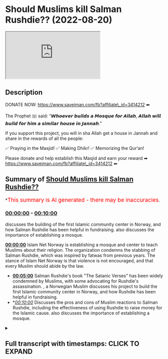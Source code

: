 # Should Muslims kill Salman Rushdie?? (2022-08-20)

<iframe loading='lazy' src='https://www.youtube.com/embed/2z1J6ydYTYw'></iframe>

## Description

DONATE NOW: https://www.saveiman.com/fb?affiliate\_id=3414212 ⬅

The Prophet ﷺ said: “𝙒𝙝𝙤𝙚𝙫𝙚𝙧 𝙗𝙪𝙞𝙡𝙙𝙨 𝙖 𝙈𝙤𝙨𝙦𝙪𝙚 𝙛𝙤𝙧 𝘼𝙡𝙡𝙖𝙝, 𝘼𝙡𝙡𝙖𝙝 𝙬𝙞𝙡𝙡 𝙗𝙪𝙞𝙡𝙙 𝙛𝙤𝙧 𝙝𝙞𝙢 𝙖 𝙨𝙞𝙢𝙞𝙡𝙖𝙧 𝙝𝙤𝙪𝙨𝙚 𝙞𝙣 𝙅𝙖𝙣𝙣𝙖𝙝.”

If you support this project, you will in sha Allah get a house in Jannah and share in the rewards of all the people:

✅ Praying in the Masjid!
✅ Making Dhikr!
✅ Memorizing the Qur’an!

Please donate and help establish this Masjid and earn your reward ➡ https://www.saveiman.com/fb?affiliate\_id=3414212 ⬅

## Summary of [Should Muslims kill Salman Rushdie??](https://www.youtube.com/watch?v=2z1J6ydYTYw)

\*<span style="color:red; font-size:125%">This summary is AI generated - there may be inaccuracies</span>.

### [00:00:00](https://www.youtube.com/watch?v=2z1J6ydYTYw\&t=0) - [00:10:00](https://www.youtube.com/watch?v=2z1J6ydYTYw\&t=600)

discusses the building of the first Islamic community center in Norway, and how Salman Rushdie has been helpful in fundraising.  also discusses the importance of establishing a mosque.

**[00:00:00](https://www.youtube.com/watch?v=2z1J6ydYTYw\&t=0)** Islam Net Norway is establishing a mosque and center to teach Muslims about their religion. The organization condemns the stabbing of Salman Rushdie, which was inspired by fatwas from previous years. The stance of Islam Net Norway is that violence is not encouraged, and that every Muslim should abide by the law.

*   **[00:05:00](https://www.youtube.com/watch?v=2z1J6ydYTYw\&t=300)** Salman Rushdie's book "The Satanic Verses" has been widely condemned by Muslims, with some advocating for Rushdie's assassination. , a Norwegian Muslim discusses his project to build the first Islamic community center in Norway, and how Rushdie has been helpful in fundraising.
*   \**[00:10:00](https://www.youtube.com/watch?v=2z1J6ydYTYw\&t=600)* Discusses the pros and cons of Muslim reactions to Salman Rushdie, including the effectiveness of using Rushdie to raise money for the Islamic cause.  also discusses the importance of establishing a mosque.

<details><summary><h2>Full transcript with timestamps: CLICK TO EXPAND</h2></summary>

[0:00:00](https://youtu.be/2z1J6ydYTYw?t=0) your brothers and sisters in islam net\
[0:00:02](https://youtu.be/2z1J6ydYTYw?t=2) from norway are establishing a masjid a\
[0:00:05](https://youtu.be/2z1J6ydYTYw?t=5) dawa center\
[0:00:06](https://youtu.be/2z1J6ydYTYw?t=6) this center this masjid this educational\
[0:00:09](https://youtu.be/2z1J6ydYTYw?t=9) institution will act like a beacon of\
[0:00:12](https://youtu.be/2z1J6ydYTYw?t=12) light calling the muslims in norway back\
[0:00:15](https://youtu.be/2z1J6ydYTYw?t=15) to the essence of islam so give\
[0:00:17](https://youtu.be/2z1J6ydYTYw?t=17) generously and allah azzawajal will give\
[0:00:19](https://youtu.be/2z1J6ydYTYw?t=19) you even more\
[0:00:22](https://youtu.be/2z1J6ydYTYw?t=22) assalamu alaikum\
[0:00:24](https://youtu.be/2z1J6ydYTYw?t=24) how are you guys doing\
[0:00:26](https://youtu.be/2z1J6ydYTYw?t=26) i'm joined with fahad from islam net you\
[0:00:30](https://youtu.be/2z1J6ydYTYw?t=30) may be familiar with some of the\
[0:00:31](https://youtu.be/2z1J6ydYTYw?t=31) advertisements that we've been doing for\
[0:00:33](https://youtu.be/2z1J6ydYTYw?t=33) islam net\
[0:00:34](https://youtu.be/2z1J6ydYTYw?t=34) trying to raise money for\
[0:00:37](https://youtu.be/2z1J6ydYTYw?t=37) the dawa center which we'll maybe talk\
[0:00:38](https://youtu.be/2z1J6ydYTYw?t=38) about a little bit later on in norway\
[0:00:41](https://youtu.be/2z1J6ydYTYw?t=41) it's one of its kind it's a very\
[0:00:43](https://youtu.be/2z1J6ydYTYw?t=43) important establishment which master\
[0:00:45](https://youtu.be/2z1J6ydYTYw?t=45) muslims need to contribute to\
[0:00:47](https://youtu.be/2z1J6ydYTYw?t=47) but today we want to get started maybe\
[0:00:50](https://youtu.be/2z1J6ydYTYw?t=50) with\
[0:00:51](https://youtu.be/2z1J6ydYTYw?t=51) the recent events that took place\
[0:00:54](https://youtu.be/2z1J6ydYTYw?t=54) with the stabbing of salman rushdie\
[0:00:57](https://youtu.be/2z1J6ydYTYw?t=57) now as a leader of an organization\
[0:01:00](https://youtu.be/2z1J6ydYTYw?t=60) fahad\
[0:01:01](https://youtu.be/2z1J6ydYTYw?t=61) and as a muslim of course\
[0:01:03](https://youtu.be/2z1J6ydYTYw?t=63) do you condemn this action that was\
[0:01:05](https://youtu.be/2z1J6ydYTYw?t=65) being inspired by the fatwas of 19\
[0:01:08](https://youtu.be/2z1J6ydYTYw?t=68) whenever it was in 79 whenever the hell\
[0:01:11](https://youtu.be/2z1J6ydYTYw?t=71) it was\
[0:01:12](https://youtu.be/2z1J6ydYTYw?t=72) 1999\
[0:01:16](https://youtu.be/2z1J6ydYTYw?t=76) do you condemn that\
[0:01:17](https://youtu.be/2z1J6ydYTYw?t=77) our stance on this matter is clear and\
[0:01:19](https://youtu.be/2z1J6ydYTYw?t=79) it's always been clear that we are not\
[0:01:22](https://youtu.be/2z1J6ydYTYw?t=82) encouraging violence we do not encourage\
[0:01:24](https://youtu.be/2z1J6ydYTYw?t=84) anyone to act in this way we believe\
[0:01:27](https://youtu.be/2z1J6ydYTYw?t=87) that every muslim should abide by the\
[0:01:29](https://youtu.be/2z1J6ydYTYw?t=89) laws and do whatever they can according\
[0:01:32](https://youtu.be/2z1J6ydYTYw?t=92) to the prophet if you care if you see a\
[0:01:34](https://youtu.be/2z1J6ydYTYw?t=94) moon you change it with your hand and if\
[0:01:36](https://youtu.be/2z1J6ydYTYw?t=96) you can't then you change it with your\
[0:01:38](https://youtu.be/2z1J6ydYTYw?t=98) mouth so\
[0:01:39](https://youtu.be/2z1J6ydYTYw?t=99) obviously\
[0:01:40](https://youtu.be/2z1J6ydYTYw?t=100) our role here as muslims in the west\
[0:01:42](https://youtu.be/2z1J6ydYTYw?t=102) would be to change\
[0:01:44](https://youtu.be/2z1J6ydYTYw?t=104) or speak out against these vile\
[0:01:47](https://youtu.be/2z1J6ydYTYw?t=107) insults that this individual has come\
[0:01:49](https://youtu.be/2z1J6ydYTYw?t=109) with against the prophet saws against\
[0:01:51](https://youtu.be/2z1J6ydYTYw?t=111) the wives of the prophet\
[0:01:55](https://youtu.be/2z1J6ydYTYw?t=115) it's right to mention that you know\
[0:01:59](https://youtu.be/2z1J6ydYTYw?t=119) first of all i think there's a lot of\
[0:02:00](https://youtu.be/2z1J6ydYTYw?t=120) kind of cutting and pasting going on\
[0:02:02](https://youtu.be/2z1J6ydYTYw?t=122) there's a lot of going into history and\
[0:02:04](https://youtu.be/2z1J6ydYTYw?t=124) classical books of jurisprudence islamic\
[0:02:06](https://youtu.be/2z1J6ydYTYw?t=126) jurisprudence\
[0:02:07](https://youtu.be/2z1J6ydYTYw?t=127) where you know certain fat words have\
[0:02:09](https://youtu.be/2z1J6ydYTYw?t=129) been given maybe a thousand years ago\
[0:02:11](https://youtu.be/2z1J6ydYTYw?t=131) um about the blasphemy laws and so on\
[0:02:13](https://youtu.be/2z1J6ydYTYw?t=133) which by the way are a matter of\
[0:02:15](https://youtu.be/2z1J6ydYTYw?t=135) difference of opinion this is something\
[0:02:17](https://youtu.be/2z1J6ydYTYw?t=137) which\
[0:02:18](https://youtu.be/2z1J6ydYTYw?t=138) mentions quite clearly\
[0:02:20](https://youtu.be/2z1J6ydYTYw?t=140) of uh\
[0:02:22](https://youtu.be/2z1J6ydYTYw?t=142) there's a very famous\
[0:02:23](https://youtu.be/2z1J6ydYTYw?t=143) uh hadith of the prophet muhammad where\
[0:02:26](https://youtu.be/2z1J6ydYTYw?t=146) in bahadis mentioned that he's walking\
[0:02:28](https://youtu.be/2z1J6ydYTYw?t=148) with his wife and some jews came to him\
[0:02:30](https://youtu.be/2z1J6ydYTYw?t=150) the hostile individuals they were who\
[0:02:33](https://youtu.be/2z1J6ydYTYw?t=153) said to him assalamu alaikum\
[0:02:35](https://youtu.be/2z1J6ydYTYw?t=155) death be upon you\
[0:02:36](https://youtu.be/2z1J6ydYTYw?t=156) and he was wonder and then responded his\
[0:02:39](https://youtu.be/2z1J6ydYTYw?t=159) wife responded in a very\
[0:02:40](https://youtu.be/2z1J6ydYTYw?t=160) elaborative way and then he stopped at\
[0:02:43](https://youtu.be/2z1J6ydYTYw?t=163) the prophet muhammad we said that\
[0:02:45](https://youtu.be/2z1J6ydYTYw?t=165) you know just\
[0:02:46](https://youtu.be/2z1J6ydYTYw?t=166) just say walaikum you know just saying\
[0:02:48](https://youtu.be/2z1J6ydYTYw?t=168) upon you\
[0:02:49](https://youtu.be/2z1J6ydYTYw?t=169) and then he he went into a discussion\
[0:02:51](https://youtu.be/2z1J6ydYTYw?t=171) about an ethical discussion he said that\
[0:02:59](https://youtu.be/2z1J6ydYTYw?t=179) that there was nothing there was not\
[0:03:00](https://youtu.be/2z1J6ydYTYw?t=180) goodness in anything in fact it was\
[0:03:02](https://youtu.be/2z1J6ydYTYw?t=182) removed\
[0:03:03](https://youtu.be/2z1J6ydYTYw?t=183) of course that that would uh\
[0:03:06](https://youtu.be/2z1J6ydYTYw?t=186) that if it was in it if kindness and\
[0:03:08](https://youtu.be/2z1J6ydYTYw?t=188) gentleness was in that thing\
[0:03:10](https://youtu.be/2z1J6ydYTYw?t=190) that it would beautify and if it was\
[0:03:11](https://youtu.be/2z1J6ydYTYw?t=191) removed from it it would make it ugly\
[0:03:13](https://youtu.be/2z1J6ydYTYw?t=193) and a very\
[0:03:15](https://youtu.be/2z1J6ydYTYw?t=195) similar hadith of the prophet muhammed\
[0:03:18](https://youtu.be/2z1J6ydYTYw?t=198) some individuals\
[0:03:19](https://youtu.be/2z1J6ydYTYw?t=199) from quraish the pagan arabs at the time\
[0:03:21](https://youtu.be/2z1J6ydYTYw?t=201) were attacking the prophet calling him\
[0:03:22](https://youtu.be/2z1J6ydYTYw?t=202) within them calling him the dispraised\
[0:03:24](https://youtu.be/2z1J6ydYTYw?t=204) one\
[0:03:25](https://youtu.be/2z1J6ydYTYw?t=205) and he responded by um\
[0:03:28](https://youtu.be/2z1J6ydYTYw?t=208) by saying that\
[0:03:29](https://youtu.be/2z1J6ydYTYw?t=209) uh\
[0:03:36](https://youtu.be/2z1J6ydYTYw?t=216) they are attacking this individual\
[0:03:38](https://youtu.be/2z1J6ydYTYw?t=218) called them they dispraised one and i'm\
[0:03:39](https://youtu.be/2z1J6ydYTYw?t=219) muhammad i'm the praised one\
[0:03:42](https://youtu.be/2z1J6ydYTYw?t=222) they so in other words there is some\
[0:03:45](https://youtu.be/2z1J6ydYTYw?t=225) legitimacy in in saying that when the\
[0:03:47](https://youtu.be/2z1J6ydYTYw?t=227) prophet\
[0:03:48](https://youtu.be/2z1J6ydYTYw?t=228) the way he would deal with insults\
[0:03:50](https://youtu.be/2z1J6ydYTYw?t=230) wasn't a narcissistic control way it was\
[0:03:54](https://youtu.be/2z1J6ydYTYw?t=234) a very controlled and strategic manner\
[0:03:55](https://youtu.be/2z1J6ydYTYw?t=235) where if it had an impact on the polity\
[0:03:57](https://youtu.be/2z1J6ydYTYw?t=237) and the particular situation at a time\
[0:04:01](https://youtu.be/2z1J6ydYTYw?t=241) then a harsh action would be taken yes\
[0:04:04](https://youtu.be/2z1J6ydYTYw?t=244) but if it didn't it would a harsh action\
[0:04:06](https://youtu.be/2z1J6ydYTYw?t=246) would not be taken he wasn't faced he\
[0:04:07](https://youtu.be/2z1J6ydYTYw?t=247) hand-waved this whole situation off\
[0:04:10](https://youtu.be/2z1J6ydYTYw?t=250) but of course someone will say well\
[0:04:11](https://youtu.be/2z1J6ydYTYw?t=251) there are classical opinions they even\
[0:04:12](https://youtu.be/2z1J6ydYTYw?t=252) tell wrote a whole book called the sun\
[0:04:16](https://youtu.be/2z1J6ydYTYw?t=256) rasool\
[0:04:17](https://youtu.be/2z1J6ydYTYw?t=257) and that the unsheathed sword on the the\
[0:04:19](https://youtu.be/2z1J6ydYTYw?t=259) one who insults the prophet and so on\
[0:04:21](https://youtu.be/2z1J6ydYTYw?t=261) and\
[0:04:22](https://youtu.be/2z1J6ydYTYw?t=262) so many people in different schools of\
[0:04:23](https://youtu.be/2z1J6ydYTYw?t=263) thought have spoken about the capital\
[0:04:25](https://youtu.be/2z1J6ydYTYw?t=265) punishment for those who attack\
[0:04:27](https://youtu.be/2z1J6ydYTYw?t=267) the prophet muhammad assault him\
[0:04:29](https://youtu.be/2z1J6ydYTYw?t=269) but this is taking something which is\
[0:04:31](https://youtu.be/2z1J6ydYTYw?t=271) abstract the abstract hokum and trying\
[0:04:34](https://youtu.be/2z1J6ydYTYw?t=274) to apply it on uh today so that\
[0:04:36](https://youtu.be/2z1J6ydYTYw?t=276) the real truth is that even tamiya\
[0:04:38](https://youtu.be/2z1J6ydYTYw?t=278) himself the same person who wrote this\
[0:04:39](https://youtu.be/2z1J6ydYTYw?t=279) book\
[0:04:40](https://youtu.be/2z1J6ydYTYw?t=280) as well as um you know the scholars of\
[0:04:43](https://youtu.be/2z1J6ydYTYw?t=283) today\
[0:04:44](https://youtu.be/2z1J6ydYTYw?t=284) don't just look at\
[0:04:45](https://youtu.be/2z1J6ydYTYw?t=285) acam or rulings in abstraction this\
[0:04:47](https://youtu.be/2z1J6ydYTYw?t=287) manner what they do is they look at the\
[0:04:50](https://youtu.be/2z1J6ydYTYw?t=290) ruling in conjunction with the reality\
[0:04:53](https://youtu.be/2z1J6ydYTYw?t=293) around them and that's why you'll find\
[0:04:55](https://youtu.be/2z1J6ydYTYw?t=295) that in relation to this matter of\
[0:04:56](https://youtu.be/2z1J6ydYTYw?t=296) blaspheming\
[0:04:58](https://youtu.be/2z1J6ydYTYw?t=298) uh\
[0:04:59](https://youtu.be/2z1J6ydYTYw?t=299) in western lands like ours and you know\
[0:05:02](https://youtu.be/2z1J6ydYTYw?t=302) where there's you know laws and places\
[0:05:04](https://youtu.be/2z1J6ydYTYw?t=304) on\
[0:05:05](https://youtu.be/2z1J6ydYTYw?t=305) the main the major centers of islamic\
[0:05:07](https://youtu.be/2z1J6ydYTYw?t=307) power have uh maintained that actually\
[0:05:10](https://youtu.be/2z1J6ydYTYw?t=310) there's a great master or detriment a\
[0:05:12](https://youtu.be/2z1J6ydYTYw?t=312) communal detriment into like you said\
[0:05:14](https://youtu.be/2z1J6ydYTYw?t=314) you know trying to challenge the law in\
[0:05:16](https://youtu.be/2z1J6ydYTYw?t=316) this in this vigilante way\
[0:05:18](https://youtu.be/2z1J6ydYTYw?t=318) and so we would say that when they ask\
[0:05:20](https://youtu.be/2z1J6ydYTYw?t=320) us about\
[0:05:21](https://youtu.be/2z1J6ydYTYw?t=321) the condemnation of this kind of uh\
[0:05:24](https://youtu.be/2z1J6ydYTYw?t=324) thing of individual doing this kind of\
[0:05:26](https://youtu.be/2z1J6ydYTYw?t=326) things but we do so on the basis of\
[0:05:28](https://youtu.be/2z1J6ydYTYw?t=328) sharia consequently quite frankly sharia\
[0:05:30](https://youtu.be/2z1J6ydYTYw?t=330) consequentialism that is to say the cost\
[0:05:32](https://youtu.be/2z1J6ydYTYw?t=332) benefit analysis and that's a fine\
[0:05:34](https://youtu.be/2z1J6ydYTYw?t=334) ethical standard actually one that the\
[0:05:36](https://youtu.be/2z1J6ydYTYw?t=336) whole of philosophical liberalism is\
[0:05:38](https://youtu.be/2z1J6ydYTYw?t=338) based on it unless of course we're\
[0:05:39](https://youtu.be/2z1J6ydYTYw?t=339) looking at immanuel kant's type of uh\
[0:05:42](https://youtu.be/2z1J6ydYTYw?t=342) social um liberalism but the the point\
[0:05:45](https://youtu.be/2z1J6ydYTYw?t=345) is therefore it can be condemnable on\
[0:05:46](https://youtu.be/2z1J6ydYTYw?t=346) the basis of breach of the peace\
[0:05:49](https://youtu.be/2z1J6ydYTYw?t=349) uh on the basis of mafsa detriment\
[0:05:52](https://youtu.be/2z1J6ydYTYw?t=352) on the basis of this is something which\
[0:05:54](https://youtu.be/2z1J6ydYTYw?t=354) is a barrier to entering the tower on\
[0:05:56](https://youtu.be/2z1J6ydYTYw?t=356) the basis that this is something which\
[0:05:57](https://youtu.be/2z1J6ydYTYw?t=357) threatens the muslims it can be\
[0:05:58](https://youtu.be/2z1J6ydYTYw?t=358) condemned in all those bases and we do\
[0:06:00](https://youtu.be/2z1J6ydYTYw?t=360) condemn it and that's not our strategy\
[0:06:02](https://youtu.be/2z1J6ydYTYw?t=362) it's not our way\
[0:06:03](https://youtu.be/2z1J6ydYTYw?t=363) in dealing with individuals that insult\
[0:06:05](https://youtu.be/2z1J6ydYTYw?t=365) the prophet\
[0:06:06](https://youtu.be/2z1J6ydYTYw?t=366) the the very purpose of salman rushdie\
[0:06:08](https://youtu.be/2z1J6ydYTYw?t=368) writing his book is to diminish the\
[0:06:11](https://youtu.be/2z1J6ydYTYw?t=371) religion of islam diminish the the\
[0:06:13](https://youtu.be/2z1J6ydYTYw?t=373) truthfulness of the prophethood of the\
[0:06:15](https://youtu.be/2z1J6ydYTYw?t=375) prophet saw sallam and now his book is\
[0:06:18](https://youtu.be/2z1J6ydYTYw?t=378) has become a bestseller it's an amazon\
[0:06:20](https://youtu.be/2z1J6ydYTYw?t=380) bestseller so his lies about the prophet\
[0:06:23](https://youtu.be/2z1J6ydYTYw?t=383) saws his insults to the prophet saws\
[0:06:26](https://youtu.be/2z1J6ydYTYw?t=386) wives are now just being spread when\
[0:06:28](https://youtu.be/2z1J6ydYTYw?t=388) someone does these kinds of acts this\
[0:06:31](https://youtu.be/2z1J6ydYTYw?t=391) taking the law in their own hands it\
[0:06:33](https://youtu.be/2z1J6ydYTYw?t=393) actually goes against the very purpose\
[0:06:36](https://youtu.be/2z1J6ydYTYw?t=396) of\
[0:06:37](https://youtu.be/2z1J6ydYTYw?t=397) making the religion of islam prevail and\
[0:06:39](https://youtu.be/2z1J6ydYTYw?t=399) and and giving dawa to to do these kinds\
[0:06:42](https://youtu.be/2z1J6ydYTYw?t=402) of acts so that's why i say that we need\
[0:06:45](https://youtu.be/2z1J6ydYTYw?t=405) to think wisely how we respond to people\
[0:06:48](https://youtu.be/2z1J6ydYTYw?t=408) like this how we respond to people who\
[0:06:49](https://youtu.be/2z1J6ydYTYw?t=409) are insulting the dean of allah or\
[0:06:51](https://youtu.be/2z1J6ydYTYw?t=411) burning the quran insulting the prophet\
[0:06:54](https://youtu.be/2z1J6ydYTYw?t=414) and that's why if we look at this guy in\
[0:06:56](https://youtu.be/2z1J6ydYTYw?t=416) norway he's burning the quran and he's\
[0:06:58](https://youtu.be/2z1J6ydYTYw?t=418) been doing that\
[0:06:59](https://youtu.be/2z1J6ydYTYw?t=419) for so many times now we used this\
[0:07:03](https://youtu.be/2z1J6ydYTYw?t=423) individual as a useful idiot\
[0:07:06](https://youtu.be/2z1J6ydYTYw?t=426) for the cause\
[0:07:07](https://youtu.be/2z1J6ydYTYw?t=427) \[Laughter]\
[0:07:10](https://youtu.be/2z1J6ydYTYw?t=430) we have been able so we\
[0:07:12](https://youtu.be/2z1J6ydYTYw?t=432) as you know bro and as we as you also\
[0:07:14](https://youtu.be/2z1J6ydYTYw?t=434) said in the beginning that\
[0:07:16](https://youtu.be/2z1J6ydYTYw?t=436) we're building this machine\
[0:07:18](https://youtu.be/2z1J6ydYTYw?t=438) we are raising funds to establish the\
[0:07:20](https://youtu.be/2z1J6ydYTYw?t=440) first of its kind masjid and our center\
[0:07:22](https://youtu.be/2z1J6ydYTYw?t=442) in the whole country of norway\
[0:07:24](https://youtu.be/2z1J6ydYTYw?t=444) and through this guy we have raised over\
[0:07:27](https://youtu.be/2z1J6ydYTYw?t=447) 500\
[0:07:29](https://youtu.be/2z1J6ydYTYw?t=449) dollars for building this message\
[0:07:35](https://youtu.be/2z1J6ydYTYw?t=455) so if we you if we use this for this\
[0:07:37](https://youtu.be/2z1J6ydYTYw?t=457) individual this is a strategic approach\
[0:07:40](https://youtu.be/2z1J6ydYTYw?t=460) which in advances the islamic cause is\
[0:07:42](https://youtu.be/2z1J6ydYTYw?t=462) that we've used this individual who has\
[0:07:44](https://youtu.be/2z1J6ydYTYw?t=464) been trying to attack the muslim\
[0:07:46](https://youtu.be/2z1J6ydYTYw?t=466) community and in a project where we're\
[0:07:48](https://youtu.be/2z1J6ydYTYw?t=468) trying to build a mosque which will be\
[0:07:50](https://youtu.be/2z1J6ydYTYw?t=470) the biggest and the dawah center which\
[0:07:52](https://youtu.be/2z1J6ydYTYw?t=472) will be the biggest in this kind in the\
[0:07:53](https://youtu.be/2z1J6ydYTYw?t=473) whole of scandinavia he's helped us\
[0:07:55](https://youtu.be/2z1J6ydYTYw?t=475) raise half a million\
[0:07:57](https://youtu.be/2z1J6ydYTYw?t=477) dollars is it\
[0:07:59](https://youtu.be/2z1J6ydYTYw?t=479) yeah\
[0:08:00](https://youtu.be/2z1J6ydYTYw?t=480) so\
[0:08:01](https://youtu.be/2z1J6ydYTYw?t=481) that's\
[0:08:02](https://youtu.be/2z1J6ydYTYw?t=482) that's amazing isn't it maybe maybe\
[0:08:03](https://youtu.be/2z1J6ydYTYw?t=483) someone maybe salman rushdie\
[0:08:06](https://youtu.be/2z1J6ydYTYw?t=486) can help us raise some more\
[0:08:09](https://youtu.be/2z1J6ydYTYw?t=489) exactly bro tell us a little bit about\
[0:08:11](https://youtu.be/2z1J6ydYTYw?t=491) this project just because some people\
[0:08:13](https://youtu.be/2z1J6ydYTYw?t=493) watching this may not know about what\
[0:08:14](https://youtu.be/2z1J6ydYTYw?t=494) project this is in just a nutshell\
[0:08:16](https://youtu.be/2z1J6ydYTYw?t=496) before we look at the\
[0:08:17](https://youtu.be/2z1J6ydYTYw?t=497) interactions you've had with this\
[0:08:18](https://youtu.be/2z1J6ydYTYw?t=498) individual\
[0:08:19](https://youtu.be/2z1J6ydYTYw?t=499) all right so we are establishing a one\
[0:08:21](https://youtu.be/2z1J6ydYTYw?t=501) of its kind masjid and community center\
[0:08:23](https://youtu.be/2z1J6ydYTYw?t=503) at dawa center in the whole country of\
[0:08:25](https://youtu.be/2z1J6ydYTYw?t=505) norway it will inshallah have a\
[0:08:27](https://youtu.be/2z1J6ydYTYw?t=507) playground for kids to nurture love for\
[0:08:29](https://youtu.be/2z1J6ydYTYw?t=509) the dean of allah it would have it will\
[0:08:32](https://youtu.be/2z1J6ydYTYw?t=512) have like a gym where people can come\
[0:08:34](https://youtu.be/2z1J6ydYTYw?t=514) and work out it would have dawah\
[0:08:36](https://youtu.be/2z1J6ydYTYw?t=516) facilities it would have classrooms an\
[0:08:38](https://youtu.be/2z1J6ydYTYw?t=518) educational institution that would be\
[0:08:40](https://youtu.be/2z1J6ydYTYw?t=520) teaching\
[0:08:41](https://youtu.be/2z1J6ydYTYw?t=521) the community about the dean of allah\
[0:08:44](https://youtu.be/2z1J6ydYTYw?t=524) something which is absolutely\
[0:08:47](https://youtu.be/2z1J6ydYTYw?t=527) unheard of in the country of norway we\
[0:08:48](https://youtu.be/2z1J6ydYTYw?t=528) don't have any single islamic community\
[0:08:51](https://youtu.be/2z1J6ydYTYw?t=531) center or dawah center with these kinds\
[0:08:54](https://youtu.be/2z1J6ydYTYw?t=534) of facilities we don't even have we\
[0:08:56](https://youtu.be/2z1J6ydYTYw?t=536) don't have we don't even have like\
[0:08:57](https://youtu.be/2z1J6ydYTYw?t=537) islamic schools in the way do we that's\
[0:08:59](https://youtu.be/2z1J6ydYTYw?t=539) true we don't have a single islamic\
[0:09:01](https://youtu.be/2z1J6ydYTYw?t=541) school in the whole country so we need\
[0:09:04](https://youtu.be/2z1J6ydYTYw?t=544) to establish these kinds of institutions\
[0:09:06](https://youtu.be/2z1J6ydYTYw?t=546) in the country of norway and we are\
[0:09:08](https://youtu.be/2z1J6ydYTYw?t=548) starting off with this uh we've called\
[0:09:10](https://youtu.be/2z1J6ydYTYw?t=550) it iman activity center so it will be a\
[0:09:13](https://youtu.be/2z1J6ydYTYw?t=553) center that would build the iman of our\
[0:09:15](https://youtu.be/2z1J6ydYTYw?t=555) children\
[0:09:16](https://youtu.be/2z1J6ydYTYw?t=556) and the link for this project is in the\
[0:09:19](https://youtu.be/2z1J6ydYTYw?t=559) description box and the comment section\
[0:09:20](https://youtu.be/2z1J6ydYTYw?t=560) below correct exactly it would be there\
[0:09:23](https://youtu.be/2z1J6ydYTYw?t=563) they'll click it and it'll be a quick\
[0:09:24](https://youtu.be/2z1J6ydYTYw?t=564) one isn't it it will take two seconds uh\
[0:09:26](https://youtu.be/2z1J6ydYTYw?t=566) maybe what ten seconds for them to to\
[0:09:27](https://youtu.be/2z1J6ydYTYw?t=567) put the payment through\
[0:09:29](https://youtu.be/2z1J6ydYTYw?t=569) exactly it would take just a few seconds\
[0:09:31](https://youtu.be/2z1J6ydYTYw?t=571) and and the\
[0:09:32](https://youtu.be/2z1J6ydYTYw?t=572) that that\
[0:09:33](https://youtu.be/2z1J6ydYTYw?t=573) that's really what we should be talking\
[0:09:34](https://youtu.be/2z1J6ydYTYw?t=574) about that's why muslims are always on\
[0:09:37](https://youtu.be/2z1J6ydYTYw?t=577) the back foot this is a way we can\
[0:09:38](https://youtu.be/2z1J6ydYTYw?t=578) actually start being on the front foot\
[0:09:40](https://youtu.be/2z1J6ydYTYw?t=580) correct\
[0:09:41](https://youtu.be/2z1J6ydYTYw?t=581) a hundred percent bro so we need to use\
[0:09:44](https://youtu.be/2z1J6ydYTYw?t=584) these kinds of individuals\
[0:09:45](https://youtu.be/2z1J6ydYTYw?t=585) just for just for promoting the islamic\
[0:09:48](https://youtu.be/2z1J6ydYTYw?t=588) cause because that will burn them up\
[0:09:50](https://youtu.be/2z1J6ydYTYw?t=590) so\
[0:09:51](https://youtu.be/2z1J6ydYTYw?t=591) so look they're going to get blown up as\
[0:09:53](https://youtu.be/2z1J6ydYTYw?t=593) well in the hellfire\
[0:09:56](https://youtu.be/2z1J6ydYTYw?t=596) i mean let's be honest about it\
[0:09:57](https://youtu.be/2z1J6ydYTYw?t=597) but talking about the hellfire and\
[0:09:59](https://youtu.be/2z1J6ydYTYw?t=599) people are going to burn up therein\
[0:10:01](https://youtu.be/2z1J6ydYTYw?t=601) let's let's look at some of the\
[0:10:03](https://youtu.be/2z1J6ydYTYw?t=603) reactions that let's let's react to some\
[0:10:04](https://youtu.be/2z1J6ydYTYw?t=604) of your videos that you've had with this\
[0:10:06](https://youtu.be/2z1J6ydYTYw?t=606) interview let's look at the the vile\
[0:10:08](https://youtu.be/2z1J6ydYTYw?t=608) nature of this human being okay let me\
[0:10:10](https://youtu.be/2z1J6ydYTYw?t=610) show you this one video where this guy\
[0:10:12](https://youtu.be/2z1J6ydYTYw?t=612) when he comes to our our property and\
[0:10:14](https://youtu.be/2z1J6ydYTYw?t=614) he's there to burn the quran and we\
[0:10:16](https://youtu.be/2z1J6ydYTYw?t=616) confront him and then he starts to swear\
[0:10:19](https://youtu.be/2z1J6ydYTYw?t=619) at the prophet sallam now obviously\
[0:10:21](https://youtu.be/2z1J6ydYTYw?t=621) i could have done what\
[0:10:23](https://youtu.be/2z1J6ydYTYw?t=623) this guy did and just you know go crazy\
[0:10:25](https://youtu.be/2z1J6ydYTYw?t=625) and attack him\
[0:10:27](https://youtu.be/2z1J6ydYTYw?t=627) if i had done that\
[0:10:29](https://youtu.be/2z1J6ydYTYw?t=629) and\
[0:10:29](https://youtu.be/2z1J6ydYTYw?t=629) it would have damaged the cause of islam\
[0:10:32](https://youtu.be/2z1J6ydYTYw?t=632) so instead of doing that i just\
[0:10:33](https://youtu.be/2z1J6ydYTYw?t=633) responded to his insults and then used\
[0:10:36](https://youtu.be/2z1J6ydYTYw?t=636) this guy to raise money to benefit the\
[0:10:38](https://youtu.be/2z1J6ydYTYw?t=638) dean of allah let's take a look at the\
[0:10:39](https://youtu.be/2z1J6ydYTYw?t=639) video please\
[0:11:12](https://youtu.be/2z1J6ydYTYw?t=672) well i mean there you have it i mean so\
[0:11:14](https://youtu.be/2z1J6ydYTYw?t=674) you didn't pull out a knife and start\
[0:11:15](https://youtu.be/2z1J6ydYTYw?t=675) stabbing the man did you no exactly\
[0:11:18](https://youtu.be/2z1J6ydYTYw?t=678) that's not our way\
[0:11:20](https://youtu.be/2z1J6ydYTYw?t=680) but at the same time we can't just stand\
[0:11:22](https://youtu.be/2z1J6ydYTYw?t=682) there except that he's insulting the\
[0:11:24](https://youtu.be/2z1J6ydYTYw?t=684) prophet saws and saying these\
[0:11:25](https://youtu.be/2z1J6ydYTYw?t=685) vile uh disgusting things about the\
[0:11:28](https://youtu.be/2z1J6ydYTYw?t=688) thing is i mean as you've correctly said\
[0:11:30](https://youtu.be/2z1J6ydYTYw?t=690) it just won't serve the cause as as well\
[0:11:33](https://youtu.be/2z1J6ydYTYw?t=693) yeah you know it just won't serve the\
[0:11:35](https://youtu.be/2z1J6ydYTYw?t=695) chords as well as simple as that\
[0:11:37](https://youtu.be/2z1J6ydYTYw?t=697) and and this is a great example of an\
[0:11:39](https://youtu.be/2z1J6ydYTYw?t=699) individual who's\
[0:11:40](https://youtu.be/2z1J6ydYTYw?t=700) i think your strategy has been\
[0:11:42](https://youtu.be/2z1J6ydYTYw?t=702) impeccable i think you've used these\
[0:11:43](https://youtu.be/2z1J6ydYTYw?t=703) individuals\
[0:11:45](https://youtu.be/2z1J6ydYTYw?t=705) to the service of islam as you've\
[0:11:46](https://youtu.be/2z1J6ydYTYw?t=706) mentioned this individual has helped us\
[0:11:48](https://youtu.be/2z1J6ydYTYw?t=708) raise\
[0:11:49](https://youtu.be/2z1J6ydYTYw?t=709) half a million\
[0:11:51](https://youtu.be/2z1J6ydYTYw?t=711) dollars i mean\
[0:11:53](https://youtu.be/2z1J6ydYTYw?t=713) stabbing him or hurting him or\
[0:11:55](https://youtu.be/2z1J6ydYTYw?t=715) annihilating him or doing whatever you\
[0:11:57](https://youtu.be/2z1J6ydYTYw?t=717) want to do won't be as useful with it\
[0:12:00](https://youtu.be/2z1J6ydYTYw?t=720) honestly it would just make him a hero\
[0:12:02](https://youtu.be/2z1J6ydYTYw?t=722) look look\
[0:12:04](https://youtu.be/2z1J6ydYTYw?t=724) so they made him into this icon of\
[0:12:06](https://youtu.be/2z1J6ydYTYw?t=726) freedom of speech\
[0:12:08](https://youtu.be/2z1J6ydYTYw?t=728) and what in reality he's just a filthy\
[0:12:10](https://youtu.be/2z1J6ydYTYw?t=730) man\
[0:12:11](https://youtu.be/2z1J6ydYTYw?t=731) but they made him an icon of freedom of\
[0:12:13](https://youtu.be/2z1J6ydYTYw?t=733) speech why should we give him that honor\
[0:12:15](https://youtu.be/2z1J6ydYTYw?t=735) that status rather we should use him to\
[0:12:18](https://youtu.be/2z1J6ydYTYw?t=738) serve the dean of allah so let's just\
[0:12:20](https://youtu.be/2z1J6ydYTYw?t=740) make the final appeal here brothers and\
[0:12:22](https://youtu.be/2z1J6ydYTYw?t=742) sisters everyone was watching yes please\
[0:12:24](https://youtu.be/2z1J6ydYTYw?t=744) let's take action right now whenever\
[0:12:26](https://youtu.be/2z1J6ydYTYw?t=746) these guys are honored and venerated for\
[0:12:29](https://youtu.be/2z1J6ydYTYw?t=749) their vile\
[0:12:31](https://youtu.be/2z1J6ydYTYw?t=751) disgusting insults against the prophet\
[0:12:33](https://youtu.be/2z1J6ydYTYw?t=753) sallam\
[0:12:35](https://youtu.be/2z1J6ydYTYw?t=755) we should respond by giving tawa and\
[0:12:37](https://youtu.be/2z1J6ydYTYw?t=757) supporting tawa and establishing the\
[0:12:39](https://youtu.be/2z1J6ydYTYw?t=759) islamic institutions whenever any anyone\
[0:12:41](https://youtu.be/2z1J6ydYTYw?t=761) of you donates for this noble cause you\
[0:12:44](https://youtu.be/2z1J6ydYTYw?t=764) will be sharing in the reward of\
[0:12:45](https://youtu.be/2z1J6ydYTYw?t=765) responding back to these\
[0:12:48](https://youtu.be/2z1J6ydYTYw?t=768) interests against the prophet salallahu\
[0:12:50](https://youtu.be/2z1J6ydYTYw?t=770) against the burning of the quran you\
[0:12:52](https://youtu.be/2z1J6ydYTYw?t=772) would actually be defending the deen of\
[0:12:54](https://youtu.be/2z1J6ydYTYw?t=774) allah by doing this don't you agree i\
[0:12:57](https://youtu.be/2z1J6ydYTYw?t=777) agree and i like the fact that we're\
[0:12:59](https://youtu.be/2z1J6ydYTYw?t=779) using them not just\
[0:13:00](https://youtu.be/2z1J6ydYTYw?t=780) now\
[0:13:01](https://youtu.be/2z1J6ydYTYw?t=781) by spreading awareness of what the\
[0:13:03](https://youtu.be/2z1J6ydYTYw?t=783) religion of islam actually is because a\
[0:13:05](https://youtu.be/2z1J6ydYTYw?t=785) lot of people that\
[0:13:06](https://youtu.be/2z1J6ydYTYw?t=786) you know they hear these things about\
[0:13:07](https://youtu.be/2z1J6ydYTYw?t=787) muslims understand they don't even know\
[0:13:08](https://youtu.be/2z1J6ydYTYw?t=788) what islam is they don't even know the\
[0:13:10](https://youtu.be/2z1J6ydYTYw?t=790) basic tenets\
[0:13:11](https://youtu.be/2z1J6ydYTYw?t=791) but that now we're using them for our\
[0:13:13](https://youtu.be/2z1J6ydYTYw?t=793) own purposes\
[0:13:15](https://youtu.be/2z1J6ydYTYw?t=795) as the muslim community so it can raise\
[0:13:17](https://youtu.be/2z1J6ydYTYw?t=797) funds for our future generations i think\
[0:13:19](https://youtu.be/2z1J6ydYTYw?t=799) it's a fantastic strategy and i'm that's\
[0:13:20](https://youtu.be/2z1J6ydYTYw?t=800) why i'm for it do not forget to give\
[0:13:23](https://youtu.be/2z1J6ydYTYw?t=803) that kind of charity to to propel our\
[0:13:25](https://youtu.be/2z1J6ydYTYw?t=805) calls forward and to make the muslims\
[0:13:28](https://youtu.be/2z1J6ydYTYw?t=808) and the word of islam uppermost by\
[0:13:30](https://youtu.be/2z1J6ydYTYw?t=810) clicking the link below\
[0:13:38](https://youtu.be/2z1J6ydYTYw?t=818) when the son of adam dies\
[0:13:40](https://youtu.be/2z1J6ydYTYw?t=820) all of his good deeds are interrupted\
[0:13:43](https://youtu.be/2z1J6ydYTYw?t=823) they are finished\
[0:13:44](https://youtu.be/2z1J6ydYTYw?t=824) except for three things\
[0:13:48](https://youtu.be/2z1J6ydYTYw?t=828) a continuous charity and a beneficial\
[0:13:51](https://youtu.be/2z1J6ydYTYw?t=831) knowledge and also a righteous offspring\
[0:13:54](https://youtu.be/2z1J6ydYTYw?t=834) that makes dua for him your brothers and\
[0:13:56](https://youtu.be/2z1J6ydYTYw?t=836) sisters in islam net from norway are\
[0:13:58](https://youtu.be/2z1J6ydYTYw?t=838) establishing a masjid a daowa center and\
[0:14:02](https://youtu.be/2z1J6ydYTYw?t=842) fulfilling a great portion of this\
[0:14:04](https://youtu.be/2z1J6ydYTYw?t=844) hadith on your behalf establishing a\
[0:14:06](https://youtu.be/2z1J6ydYTYw?t=846) masjid to convey the message of islam is\
[0:14:09](https://youtu.be/2z1J6ydYTYw?t=849) one of the best deeds a muslim can do\
[0:14:12](https://youtu.be/2z1J6ydYTYw?t=852) whenever someone prays there whenever\
[0:14:14](https://youtu.be/2z1J6ydYTYw?t=854) someone gives shahada\
[0:14:16](https://youtu.be/2z1J6ydYTYw?t=856) in the masjid whenever someone learns\
[0:14:18](https://youtu.be/2z1J6ydYTYw?t=858) something in the masjid\
[0:14:20](https://youtu.be/2z1J6ydYTYw?t=860) yes\
[0:14:21](https://youtu.be/2z1J6ydYTYw?t=861) that will be something that you will\
[0:14:23](https://youtu.be/2z1J6ydYTYw?t=863) have on your scale\
[0:14:24](https://youtu.be/2z1J6ydYTYw?t=864) so give generously and allah azzawajal\
[0:14:27](https://youtu.be/2z1J6ydYTYw?t=867) will give you even more\
[0:14:45](https://youtu.be/2z1J6ydYTYw?t=885) you

</details>
